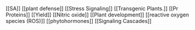 [[SA]]
[[plant defense]]
[[Stress Signaling]]
[[Transgenic Plants.]]
[[Pr Proteins]]
[[Yield]]
[[Nitric oxide]]
[[Plant development]]
[[reactive oxygen species (ROS)]]
[[phytohormones]]
[[Signaling Cascades]]
